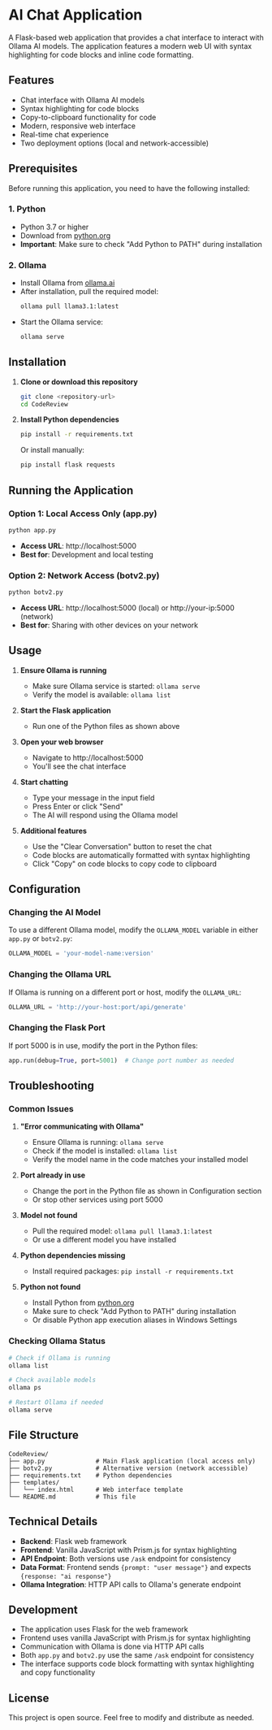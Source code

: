 # AI Chat Application

A Flask-based web application that provides a chat interface to interact with Ollama AI models. The application features a modern web UI with syntax highlighting for code blocks and inline code formatting.

## Features

- Chat interface with Ollama AI models
- Syntax highlighting for code blocks
- Copy-to-clipboard functionality for code
- Modern, responsive web interface
- Real-time chat experience
- Two deployment options (local and network-accessible)

## Prerequisites

Before running this application, you need to have the following installed:

### 1. Python
- Python 3.7 or higher
- Download from [python.org](https://www.python.org/downloads/)
- **Important**: Make sure to check "Add Python to PATH" during installation

### 2. Ollama
- Install Ollama from [ollama.ai](https://ollama.ai/)
- After installation, pull the required model:
  ```bash
  ollama pull llama3.1:latest
  ```
- Start the Ollama service:
  ```bash
  ollama serve
  ```

## Installation

1. **Clone or download this repository**
   ```bash
   git clone <repository-url>
   cd CodeReview
   ```

2. **Install Python dependencies**
   ```bash
   pip install -r requirements.txt
   ```

   Or install manually:
   ```bash
   pip install flask requests
   ```

## Running the Application

### Option 1: Local Access Only (app.py)
```bash
python app.py
```
- **Access URL**: http://localhost:5000
- **Best for**: Development and local testing

### Option 2: Network Access (botv2.py)
```bash
python botv2.py
```
- **Access URL**: http://localhost:5000 (local) or http://your-ip:5000 (network)
- **Best for**: Sharing with other devices on your network

## Usage

1. **Ensure Ollama is running**
   - Make sure Ollama service is started: `ollama serve`
   - Verify the model is available: `ollama list`

2. **Start the Flask application**
   - Run one of the Python files as shown above

3. **Open your web browser**
   - Navigate to http://localhost:5000
   - You'll see the chat interface

4. **Start chatting**
   - Type your message in the input field
   - Press Enter or click "Send"
   - The AI will respond using the Ollama model

5. **Additional features**
   - Use the "Clear Conversation" button to reset the chat
   - Code blocks are automatically formatted with syntax highlighting
   - Click "Copy" on code blocks to copy code to clipboard

## Configuration

### Changing the AI Model
To use a different Ollama model, modify the `OLLAMA_MODEL` variable in either `app.py` or `botv2.py`:

```python
OLLAMA_MODEL = 'your-model-name:version'
```

### Changing the Ollama URL
If Ollama is running on a different port or host, modify the `OLLAMA_URL`:

```python
OLLAMA_URL = 'http://your-host:port/api/generate'
```

### Changing the Flask Port
If port 5000 is in use, modify the port in the Python files:

```python
app.run(debug=True, port=5001)  # Change port number as needed
```

## Troubleshooting

### Common Issues

1. **"Error communicating with Ollama"**
   - Ensure Ollama is running: `ollama serve`
   - Check if the model is installed: `ollama list`
   - Verify the model name in the code matches your installed model

2. **Port already in use**
   - Change the port in the Python file as shown in Configuration section
   - Or stop other services using port 5000

3. **Model not found**
   - Pull the required model: `ollama pull llama3.1:latest`
   - Or use a different model you have installed

4. **Python dependencies missing**
   - Install required packages: `pip install -r requirements.txt`

5. **Python not found**
   - Install Python from [python.org](https://www.python.org/downloads/)
   - Make sure to check "Add Python to PATH" during installation
   - Or disable Python app execution aliases in Windows Settings

### Checking Ollama Status
```bash
# Check if Ollama is running
ollama list

# Check available models
ollama ps

# Restart Ollama if needed
ollama serve
```

## File Structure

```
CodeReview/
├── app.py              # Main Flask application (local access only)
├── botv2.py            # Alternative version (network accessible)
├── requirements.txt    # Python dependencies
├── templates/
│   └── index.html      # Web interface template
└── README.md           # This file
```

## Technical Details

- **Backend**: Flask web framework
- **Frontend**: Vanilla JavaScript with Prism.js for syntax highlighting
- **API Endpoint**: Both versions use `/ask` endpoint for consistency
- **Data Format**: Frontend sends `{prompt: "user message"}` and expects `{response: "ai response"}`
- **Ollama Integration**: HTTP API calls to Ollama's generate endpoint

## Development

- The application uses Flask for the web framework
- Frontend uses vanilla JavaScript with Prism.js for syntax highlighting
- Communication with Ollama is done via HTTP API calls
- Both `app.py` and `botv2.py` use the same `/ask` endpoint for consistency
- The interface supports code block formatting with syntax highlighting and copy functionality

## License


This project is open source. Feel free to modify and distribute as needed. 
